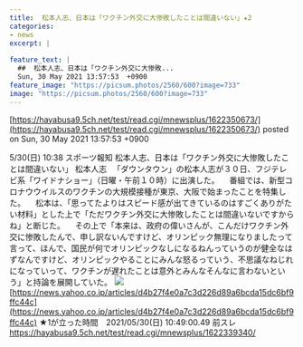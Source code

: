```yaml
---
title:  松本人志、日本は「ワクチン外交に大惨敗したことは間違いない」★2  
categories:
- news
excerpt: |
  
feature_text: |
  ##  松本人志、日本は「ワクチン外交に大惨敗...
  Sun, 30 May 2021 13:57:53  +0900
feature_image: "https://picsum.photos/2560/600?image=733"
image: "https://picsum.photos/2560/600?image=733"
---
```


[https://hayabusa9.5ch.net/test/read.cgi/mnewsplus/1622350673/](https://hayabusa9.5ch.net/test/read.cgi/mnewsplus/1622350673/)
posted on Sun, 30 May 2021 13:57:53  +0900

<!--more-->

5/30(日) 10:38 スポーツ報知 松本人志、日本は「ワクチン外交に大惨敗したことは間違いない」 松本人志 　「ダウンタウン」の松本人志が３０日、フジテレビ系「ワイドナショー」（日曜・午前１０時）に出演した。 　番組では、新型コロナウウイルスのワクチンの大規模接種が東京、大阪で始まったことを特集した。 　松本は、「思ってたよりはスピード感が出てきているのはすごくありがたい材料」とした上で「ただワクチン外交に大惨敗したことは間違いないですからね」と断じた。 　その上で「本来は、政府の偉いさんが、こんだけワクチン外交に惨敗したんで、申し訳ないんですけど、オリンピック無理になりましたって言って、ほんで、国民が何でオリンピックなしになるねんっていうのが健全なはずなんですけど、オリンピックやることにみんな怒るっていう、不思議なねじれになっていって、ワクチンが遅れたことは意外とみんなそんなに言わないという」と持論を展開していた。 ![](https://amd-pctr.c.yimg.jp/r/iwiz-amd/20210530-05301039-sph-000-1-view.jpg) [https://news.yahoo.co.jp/articles/d4b27f4e0a7c3d226d89a6bcda15dc6bf9ffc44c](https://news.yahoo.co.jp/articles/d4b27f4e0a7c3d226d89a6bcda15dc6bf9ffc44c) ★1が立った時間　2021/05/30(日) 10:49:00.49 前スレ https://hayabusa9.5ch.net/test/read.cgi/mnewsplus/1622339340/
